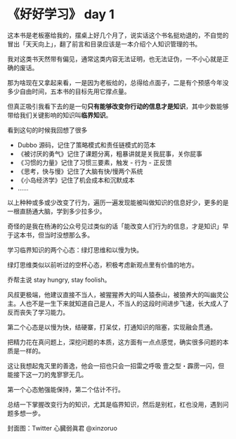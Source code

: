 # 《好好学习》 day 1

这本书是老板塞给我的，摆桌上好几个月了，说实话这个书名挺劝退的，不自觉的冒出「天天向上」，翻了前言和目录应该是一本介绍个人知识管理的书。

我对这类书天然带有偏见，通常这类内容无法证明，也无法证伪，一不小心就是正确的废话。

那为啥现在又拿起来看，一是因为老板给的，总得给点面子，二是有个预感今年没多少自由时间，五本书的目标先用它撑点量。

但真正吸引我看下去的是一句**只有能够改变你行动的信息才是知识**，其中少数能够带给我们关键影响的知识叫**临界知识**。

看到这句的时候我回想了很多

+ Dubbo 源码，记住了策略模式和责任链模式的范本
+ 《被讨厌的勇气》记住了课题分离，粗暴讲就是关我屁事，关你屁事
+ 《习惯的力量》记住了习惯三要素，触发 - 行为 - 正反馈
+ 《思考，快与慢》记住了大脑有快/慢两个系统
+ 《小岛经济学》记住了机会成本和沉默成本
+ ……

以上种种或多或少改变了行为，遍历一遍发现能被叫做知识的信息好少，更多的是一根直肠通大脑，学到多少拉多少。

奇怪的是我在杨涛的公众号见过类似的话「能改变人们行为的信息，才是知识」早于这本书，但当时没想那么多。

学习临界知识的两个心态：绿灯思维和以慢为快。

绿灯思维类似以前听过的空杯心态，积极考虑新观点里有价值的地方。

乔帮主说 stay hungry, stay foolish。

风叔更极端，他建议直接不当人，被猩猩养大的叫人猿泰山，被狼养大的叫幽灵公主。人也不是一生下来就知道自己是人，不当人的这段时间进步飞速，长大成人了反而丧失了学习能力。

第二个心态是以慢为快，结硬寨，打呆仗，打通知识的阻塞，实现融会贯通。

把精力花在真问题上，深挖问题的本质，这方面有一点点感觉，确实很多问题的本质是一样的。

这让我想起鬼灭里的善逸，他会一招也只会一招雷之呼吸 壹之型・霹雳一闪，但能接下这一刀的鬼寥寥无几。

第一个心态勉强能保持，第二个估计不行。

总结一下掌握改变行为的知识，尤其是临界知识，然后是别杠，杠也没用，遇到问题多想一步。

封面图：Twitter 心臓弱眞君 @xinzoruo